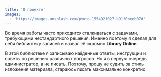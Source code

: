 ```yaml
---
title: 'О проекте'
images:
  - 'https://images.unsplash.com/photo-1554921027-b91f0beeb07d'
---
```


Во время работы часто приходится сталкиваться с задачами, требующими нестандартного решения. Именно поэтому я сделал для себя библиотеку записей и назвал её скромно **Library Online**.

В этой библиотеке я записываю найденные ответы, инструкции и советы по решению различных вопросов. Но я в первую очередь администратор, а не писать. Поэтому, прошу не судить за стиль изложения материала, стараюсь писать максимально конкретно.
